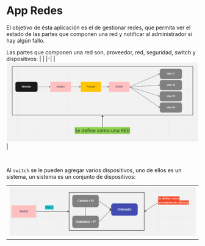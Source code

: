 # App Redes
El objetivo de ésta aplicación es el de gestionar redes, que permita ver el estado de las partes que componen una red y notificar al administrador si hay algún fallo.

Las partes que componen una red son, proveedor, red, seguridad, switch y dispositivos:
| |
|-|
|![](./omar.barrios/images/estructura-red.PNG)|

<br>

Al `switch` se le pueden agregar varios dispositivos, uno de ellos es un sistema, un sistema es un conjunto de dispositivos:

| |
|-|
|![](./omar.barrios/images/estructura-sistema.PNG)|
